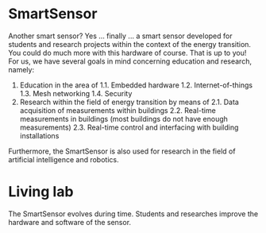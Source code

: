 # SmartSensor
Another smart sensor? Yes ... finally ... a smart sensor developed for students and research projects within the context of the energy transition. You could do much more with this hardware of course. That is up to you! For us, we have several goals in mind concerning education and research, namely:
1. Education in the area of
  1.1. Embedded hardware
  1.2. Internet-of-things
  1.3. Mesh networking
  1.4. Security
2. Research within the field of energy transition by means of
  2.1. Data acquisition of measurements within buildings
  2.2. Real-time measurements in buildings (most buildings do not have enough measurements)
  2.3. Real-time control and interfacing with building installations

Furthermore, the SmartSensor is also used for research in the field of artificial intelligence and robotics.

# Living lab
The SmartSensor evolves during time. Students and researches improve the hardware and software of the sensor. 
